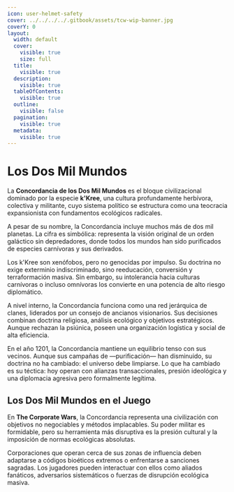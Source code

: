 ```yaml
---
icon: user-helmet-safety
cover: ../../../../.gitbook/assets/tcw-wip-banner.jpg
coverY: 0
layout:
  width: default
  cover:
    visible: true
    size: full
  title:
    visible: true
  description:
    visible: true
  tableOfContents:
    visible: true
  outline:
    visible: false
  pagination:
    visible: true
  metadata:
    visible: true
---
```


# Los Dos Mil Mundos

La **Concordancia de los Dos Mil Mundos** es el bloque civilizacional dominado por la especie **k'Kree**, una cultura profundamente herbívora, colectiva y militante, cuyo sistema político se estructura como una teocracia expansionista con fundamentos ecológicos radicales.

A pesar de su nombre, la Concordancia incluye muchos más de dos mil planetas. La cifra es simbólica: representa la visión original de un orden galáctico sin depredadores, donde todos los mundos han sido purificados de especies carnívoras y sus derivados.

Los k'Kree son xenófobos, pero no genocidas por impulso. Su doctrina no exige exterminio indiscriminado, sino reeducación, conversión y terraformación masiva. Sin embargo, su intolerancia hacia culturas carnívoras o incluso omnívoras los convierte en una potencia de alto riesgo diplomático.

A nivel interno, la Concordancia funciona como una red jerárquica de clanes, liderados por un consejo de ancianos visionarios. Sus decisiones combinan doctrina religiosa, análisis ecológico y objetivos estratégicos. Aunque rechazan la psiúnica, poseen una organización logística y social de alta eficiencia.

En el año 1201, la Concordancia mantiene un equilibrio tenso con sus vecinos. Aunque sus campañas de —purificación— han disminuido, su doctrina no ha cambiado: el universo debe limpiarse. Lo que ha cambiado es su téctica: hoy operan con alianzas transaccionales, presión ideológica y una diplomacia agresiva pero formalmente legítima.

## Los Dos Mil Mundos en el Juego

En **The Corporate Wars**, la Concordancia representa una civilización con objetivos no negociables y métodos implacables. Su poder militar es formidable, pero su herramienta más disruptiva es la presión cultural y la imposición de normas ecológicas absolutas.

Corporaciones que operan cerca de sus zonas de influencia deben adaptarse a códigos bioéticos extremos o enfrentarse a sanciones sagradas. Los jugadores pueden interactuar con ellos como aliados fanáticos, adversarios sistemáticos o fuerzas de disrupción ecológica masiva.
